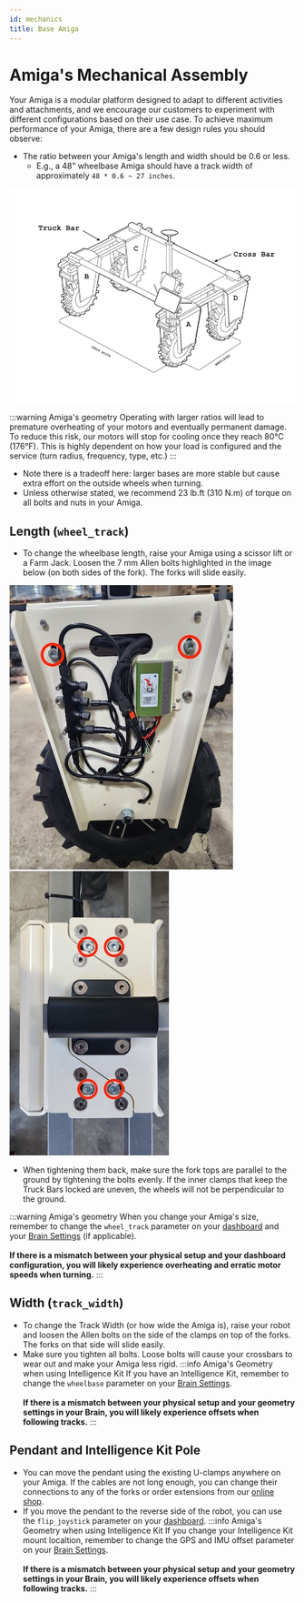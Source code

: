 ```yaml
---
id: mechanics
title: Base Amiga
---
```


# Amiga's Mechanical Assembly

Your Amiga is a modular platform designed to adapt to different activities and attachments, and we encourage our customers to experiment with different configurations based on their use case. To achieve maximum performance of your Amiga, there are a few design rules you should observe:

* The ratio between your Amiga's length and width should be 0.6 or less.
  * E.g., a 48" wheelbase Amiga should have a track width of approximately `48 * 0.6 ~ 27 inches`.

![image of Amiga schematics](./assets/amiga_draw.png)


:::warning Amiga's geometry
Operating with larger ratios will lead to premature overheating of your motors and eventually permanent damage. To reduce this risk, our motors will stop for cooling once they reach 80°C (176°F). This is highly dependent on how your load is configured and the service (turn radius, frequency, type, etc.)
:::
* Note there is a tradeoff here: larger bases are more stable but cause extra effort on the outside wheels when turning.
* Unless otherwise stated, we recommend 23 lb.ft (310 N.m) of torque on all bolts and nuts in your Amiga.

## Length (`wheel_track`)

* To change the wheelbase length, raise your Amiga using a scissor lift or a Farm Jack. Loosen the 7 mm Allen bolts highlighted in the image below (on both sides of the fork). The forks will slide easily.

![image of a fork panel open](./assets/open_panel_view.jpeg) ![image of a fork from the top](./assets/fork_top.jpeg)

* When tightening them back, make sure the fork tops are parallel to the ground by tightening the bolts evenly. If the inner clamps that keep the Truck Bars locked are uneven, the wheels will not be perpendicular to the ground.

:::warning Amiga's geometry
When you change your Amiga's size, remember to change the `wheel_track` parameter on your [dashboard](../dashboard/dashboard-user-guide#configuration-settings) and your [Brain Settings](../apps/launcher/#robot-geometry) (if applicable).<br/><br/>
**If there is a mismatch between your physical setup and your dashboard configuration, you will likely experience overheating and erratic motor speeds when turning.**
:::
## Width (`track_width`)

* To change the Track Width (or how wide the Amiga is), raise your robot and loosen the Allen bolts on the side of the clamps on top of the forks. The forks on that side will slide easily.
* Make sure you tighten all bolts. Loose bolts will cause your crossbars to wear out and make your Amiga less rigid.
:::info Amiga's Geometry when using Intelligence Kit
If you have an Intelligence Kit, remember to change the `wheelbase` parameter on your [Brain Settings](../apps/launcher/#robot-geometry).<br/><br/>
**If there is a mismatch between your physical setup and your geometry settings in your Brain, you will likely experience offsets when following tracks.**
:::
## Pendant and Intelligence Kit Pole

* You can move the pendant using the existing U-clamps anywhere on your Amiga. If the cables are not long enough, you can change their connections to any of the forks or order extensions from our [online shop](https://farm-ng.com/products/la-maquina-amiga).
* If you move the pendant to the reverse side of the robot, you can use the `flip_joystick` parameter on your [dashboard](../dashboard/dashboard-user-guide#configuration-settings).
:::info Amiga's Geometry when using Intelligence Kit
If you change your Intelligence Kit mount localtion, remember to change the GPS and IMU offset parameter on your [Brain Settings](../apps/launcher/#robot-geometry).<br/><br/>
**If there is a mismatch between your physical setup and your geometry settings in your Brain, you will likely experience offsets when following tracks.**
:::

